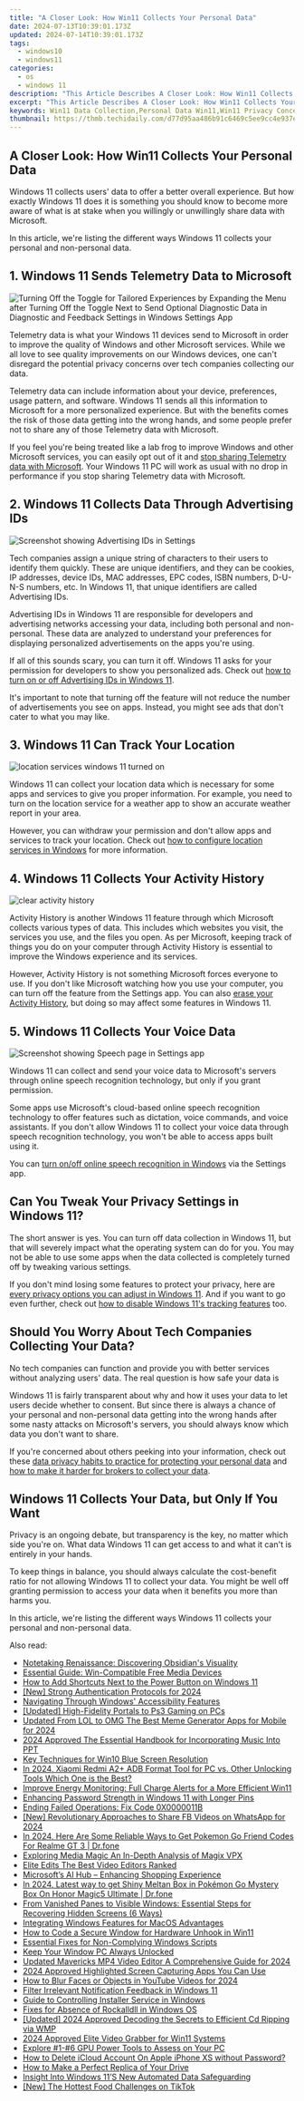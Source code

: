 ```yaml
---
title: "A Closer Look: How Win11 Collects Your Personal Data"
date: 2024-07-13T10:39:01.173Z
updated: 2024-07-14T10:39:01.173Z
tags:
  - windows10
  - windows11
categories:
  - os
  - windows 11
description: "This Article Describes A Closer Look: How Win11 Collects Your Personal Data"
excerpt: "This Article Describes A Closer Look: How Win11 Collects Your Personal Data"
keywords: Win11 Data Collection,Personal Data Win11,Win11 Privacy Concerns,Windows 11 Personal Info,Win11 User Tracking,Win11 Security Details,Data in Windows 11
thumbnail: https://thmb.techidaily.com/d77d95aa486b91c6469c5ee9cc4e937e8d3af5aa50ced6b44ad4148b7b19bd91.jpg
---
```


## A Closer Look: How Win11 Collects Your Personal Data

 Windows 11 collects users' data to offer a better overall experience. But how exactly Windows 11 does it is something you should know to become more aware of what is at stake when you willingly or unwillingly share data with Microsoft.

 In this article, we're listing the different ways Windows 11 collects your personal and non-personal data.

## 1\. Windows 11 Sends Telemetry Data to Microsoft

![Turning Off the Toggle for Tailored Experiences by Expanding the Menu after Turning Off the Toggle Next to Send Optional Diagnostic Data in Diagnostic and Feedback Settings in Windows Settings App](https://static1.makeuseofimages.com/wordpress/wp-content/uploads/2022/10/3-Turning-Off-the-Toggle-for-Tailored-Experiences-by-Expanding-the-Menu-after-Turning-Off-the-Toggle-Next-to-Send-Optional-Diagnostic-Data-in-Diagnostic-and-Feedback-Settings-in-Windows-Settings-App.jpg)

 Telemetry data is what your Windows 11 devices send to Microsoft in order to improve the quality of Windows and other Microsoft services. While we all love to see quality improvements on our Windows devices, one can't disregard the potential privacy concerns over tech companies collecting our data.

 Telemetry data can include information about your device, preferences, usage pattern, and software. Windows 11 sends all this information to Microsoft for a more personalized experience. But with the benefits comes the risk of those data getting into the wrong hands, and some people prefer not to share any of those Telemetry data with Microsoft.

 If you feel you're being treated like a lab frog to improve Windows and other Microsoft services, you can easily opt out of it and [stop sharing Telemetry data with Microsoft](https://www.makeuseof.com/windows-10-11-disable-telemetry/). Your Windows 11 PC will work as usual with no drop in performance if you stop sharing Telemetry data with Microsoft.

## 2\. Windows 11 Collects Data Through Advertising IDs

![Screenshot showing Advertising IDs in Settings](https://static1.makeuseofimages.com/wordpress/wp-content/uploads/2023/07/screenshot-2023-07-20-221046.jpg)

 Tech companies assign a unique string of characters to their users to identify them quickly. These are unique identifiers, and they can be cookies, IP addresses, device IDs, MAC addresses, EPC codes, ISBN numbers, D-U-N-S numbers, etc. In Windows 11, that unique identifiers are called Advertising IDs.

 Advertising IDs in Windows 11 are responsible for developers and advertising networks accessing your data, including both personal and non-personal. These data are analyzed to understand your preferences for displaying personalized advertisements on the apps you're using.

 If all of this sounds scary, you can turn it off. Windows 11 asks for your permission for developers to show you personalized ads. Check out [how to turn on or off Advertising IDs in Windows 11](https://www.makeuseof.com/what-is-advertiser-id-windows-turn-off/).

 It's important to note that turning off the feature will not reduce the number of advertisements you see on apps. Instead, you might see ads that don't cater to what you may like.

## 3\. Windows 11 Can Track Your Location

![location services windows 11 turned on](https://static1.makeuseofimages.com/wordpress/wp-content/uploads/2022/04/location-services-windows-11-on.jpg)

 Windows 11 can collect your location data which is necessary for some apps and services to give you proper information. For example, you need to turn on the location service for a weather app to show an accurate weather report in your area.

 However, you can withdraw your permission and don't allow apps and services to track your location. Check out [how to configure location services in Windows](https://www.makeuseof.com/windows-11-configure-location-services/) for more information.

## 4\. Windows 11 Collects Your Activity History

![clear activity history](https://static1.makeuseofimages.com/wordpress/wp-content/uploads/2023/02/clear-activity-history.jpg)

 Activity History is another Windows 11 feature through which Microsoft collects various types of data. This includes which websites you visit, the services you use, and the files you open. As per Microsoft, keeping track of things you do on your computer through Activity History is essential to improve the Windows experience and its services.

 However, Activity History is not something Microsoft forces everyone to use. If you don't like Microsoft watching how you use your computer, you can turn off the feature from the Settings app. You can also [erase your Activity History](https://www.makeuseof.com/tag/view-delete-windows-10-activity-history/), but doing so may affect some features in Windows 11\.

## 5\. Windows 11 Collects Your Voice Data

![Screenshot showing Speech page in Settings app](https://static1.makeuseofimages.com/wordpress/wp-content/uploads/2023/07/speech.jpg)

 Windows 11 can collect and send your voice data to Microsoft's servers through online speech recognition technology, but only if you grant permission.

 Some apps use Microsoft's cloud-based online speech recognition technology to offer features such as dictation, voice commands, and voice assistants. If you don't allow Windows 11 to collect your voice data through speech recognition technology, you won't be able to access apps built using it.

 You can [turn on/off online speech recognition in Windows](https://www.makeuseof.com/windows-11-enable-voice-access/) via the Settings app.

## Can You Tweak Your Privacy Settings in Windows 11?

 The short answer is yes. You can turn off data collection in Windows 11, but that will severely impact what the operating system can do for you. You may not be able to use some apps when the data collected is completely turned off by tweaking various settings.

 If you don't mind losing some features to protect your privacy, here are [every privacy options you can adjust in Windows 11](https://www.makeuseof.com/windows-11-privacy-options-explained/). And if you want to go even further, check out [how to disable Windows 11's tracking features](https://www.makeuseof.com/disable-windows-11-tracking-features/) too.

## Should You Worry About Tech Companies Collecting Your Data?

 No tech companies can function and provide you with better services without analyzing users' data. The real question is how safe your data is

 Windows 11 is fairly transparent about why and how it uses your data to let users decide whether to consent. But since there is always a chance of your personal and non-personal data getting into the wrong hands after some nasty attacks on Microsoft's servers, you should always know which data you don't want to share.

 If you're concerned about others peeking into your information, check out these [data privacy habits to practice for protecting your personal data](https://www.makeuseof.com/online-safety-habits-data-privacy/) and [how to make it harder for brokers to collect your data](https://www.makeuseof.com/ways-to-make-it-harder-for-data-brokers-collect-your-data/).

## Windows 11 Collects Your Data, but Only If You Want

 Privacy is an ongoing debate, but transparency is the key, no matter which side you're on. What data Windows 11 can get access to and what it can't is entirely in your hands.

 To keep things in balance, you should always calculate the cost-benefit ratio for not allowing Windows 11 to collect your data. You might be well off granting permission to access your data when it benefits you more than harms you.

 In this article, we're listing the different ways Windows 11 collects your personal and non-personal data.



<ins class="adsbygoogle"
      style="display:block"
      data-ad-client="ca-pub-7571918770474297"
      data-ad-slot="8358498916"
      data-ad-format="auto"
      data-full-width-responsive="true"></ins>
<span class="atpl-alsoreadstyle">Also read:</span>
<div><ul>
<li><a href="https://win11.techidaily.com/notetaking-renaissance-discovering-obsidians-visuality/"><u>Notetaking Renaissance: Discovering Obsidian's Visuality</u></a></li>
<li><a href="https://win11.techidaily.com/essential-guide-win-compatible-free-media-devices/"><u>Essential Guide: Win-Compatible Free Media Devices</u></a></li>
<li><a href="https://win11.techidaily.com/how-to-add-shortcuts-next-to-the-power-button-on-windows-11/"><u>How to Add Shortcuts Next to the Power Button on Windows 11</u></a></li>
<li><a href="https://vimeo-videos.techidaily.com/new-strong-authentication-protocols-for-2024/"><u>[New] Strong Authentication Protocols for 2024</u></a></li>
<li><a href="https://win11.techidaily.com/navigating-through-windows-accessibility-features/"><u>Navigating Through Windows' Accessibility Features</u></a></li>
<li><a href="https://screen-capture.techidaily.com/updated-high-fidelity-portals-to-ps3-gaming-on-pcs/"><u>[Updated] High-Fidelity Portals to Ps3 Gaming on PCs</u></a></li>
<li><a href="https://video-content-creator.techidaily.com/updated-from-lol-to-omg-the-best-meme-generator-apps-for-mobile-for-2024/"><u>Updated From LOL to OMG The Best Meme Generator Apps for Mobile for 2024</u></a></li>
<li><a href="https://fox-glue.techidaily.com/2024-approved-the-essential-handbook-for-incorporating-music-into-ppt/"><u>2024 Approved  The Essential Handbook for Incorporating Music Into PPT</u></a></li>
<li><a href="https://win11.techidaily.com/key-techniques-for-win10-blue-screen-resolution/"><u>Key Techniques for Win10 Blue Screen Resolution</u></a></li>
<li><a href="https://bypass-frp.techidaily.com/in-2024-xiaomi-redmi-a2plus-adb-format-tool-for-pc-vs-other-unlocking-tools-which-one-is-the-best-by-drfone-android/"><u>In 2024, Xiaomi Redmi A2+ ADB Format Tool for PC vs. Other Unlocking Tools Which One is the Best?</u></a></li>
<li><a href="https://win11.techidaily.com/improve-energy-monitoring-full-charge-alerts-for-a-more-efficient-win11/"><u>Improve Energy Monitoring: Full Charge Alerts for a More Efficient Win11</u></a></li>
<li><a href="https://win11.techidaily.com/enhancing-password-strength-in-windows-11-with-longer-pins/"><u>Enhancing Password Strength in Windows 11 with Longer Pins</u></a></li>
<li><a href="https://win11.techidaily.com/ending-failed-operations-fix-code-0x0000011b/"><u>Ending Failed Operations: Fix Code 0X0000011B</u></a></li>
<li><a href="https://facebook-video-recording.techidaily.com/new-revolutionary-approaches-to-share-fb-videos-on-whatsapp-for-2024/"><u>[New] Revolutionary Approaches to Share FB Videos on WhatsApp for 2024</u></a></li>
<li><a href="https://pokemon-go-android.techidaily.com/in-2024-here-are-some-reliable-ways-to-get-pokemon-go-friend-codes-for-realme-gt-3-drfone-by-drfone-virtual-android/"><u>In 2024, Here Are Some Reliable Ways to Get Pokemon Go Friend Codes For Realme GT 3 | Dr.fone</u></a></li>
<li><a href="https://extra-lessons.techidaily.com/exploring-media-magic-an-in-depth-analysis-of-magix-vpx/"><u>Exploring Media Magic  An In-Depth Analysis of Magix VPX</u></a></li>
<li><a href="https://youtube-video-recordings.techidaily.com/elite-edits-the-best-video-editors-ranked/"><u>Elite Edits  The Best Video Editors Ranked</u></a></li>
<li><a href="https://win11.techidaily.com/microsofts-ai-hub-enhancing-shopping-experience/"><u>Microsoft’s AI Hub – Enhancing Shopping Experience</u></a></li>
<li><a href="https://pokemon-go-android.techidaily.com/in-2024-latest-way-to-get-shiny-meltan-box-in-pokemon-go-mystery-box-on-honor-magic5-ultimate-drfone-by-drfone-virtual-android/"><u>In 2024, Latest way to get Shiny Meltan Box in Pokémon Go Mystery Box On Honor Magic5 Ultimate | Dr.fone</u></a></li>
<li><a href="https://win11.techidaily.com/from-vanished-panes-to-visible-windows-essential-steps-for-recovering-hidden-screens-6-ways/"><u>From Vanished Panes to Visible Windows: Essential Steps for Recovering Hidden Screens (6 Ways)</u></a></li>
<li><a href="https://win11.techidaily.com/integrating-windows-features-for-macos-advantages/"><u>Integrating Windows Features for MacOS Advantages</u></a></li>
<li><a href="https://win11.techidaily.com/how-to-code-a-secure-window-for-hardware-unhook-in-win11/"><u>How to Code a Secure Window for Hardware Unhook in Win11</u></a></li>
<li><a href="https://win11.techidaily.com/essential-fixes-for-non-complying-windows-scripts/"><u>Essential Fixes for Non-Complying Windows Scripts</u></a></li>
<li><a href="https://win11.techidaily.com/keep-your-window-pc-always-unlocked/"><u>Keep Your Window PC Always Unlocked</u></a></li>
<li><a href="https://video-creation-software.techidaily.com/updated-mavericks-mp4-video-editor-a-comprehensive-guide-for-2024/"><u>Updated Mavericks MP4 Video Editor A Comprehensive Guide for 2024</u></a></li>
<li><a href="https://visual-screen-recording.techidaily.com/2024-approved-highlighted-screen-capturing-apps-you-can-use/"><u>2024 Approved  Highlighted Screen Capturing Apps You Can Use</u></a></li>
<li><a href="https://youtube-help.techidaily.com/how-to-blur-faces-or-objects-in-youtube-videos-for-2024/"><u>How to Blur Faces or Objects in YouTube Videos for 2024</u></a></li>
<li><a href="https://win11.techidaily.com/filter-irrelevant-notification-feedback-in-windows-11/"><u>Filter Irrelevant Notification Feedback in Windows 11</u></a></li>
<li><a href="https://win11.techidaily.com/guide-to-controlling-installer-service-in-windows/"><u>Guide to Controlling Installer Service in Windows</u></a></li>
<li><a href="https://win11.techidaily.com/fixes-for-absence-of-rockalldll-in-windows-os/"><u>Fixes for Absence of Rockalldll in Windows OS</u></a></li>
<li><a href="https://fox-hovers.techidaily.com/updated-2024-approved-decoding-the-secrets-to-efficient-cd-ripping-via-wmp/"><u>[Updated] 2024 Approved  Decoding the Secrets to Efficient Cd Ripping via WMP</u></a></li>
<li><a href="https://video-screen-grab.techidaily.com/2024-approved-elite-video-grabber-for-win11-systems/"><u>2024 Approved  Elite Video Grabber for Win11 Systems</u></a></li>
<li><a href="https://win11.techidaily.com/explore-1-6-gpu-power-tools-to-assess-on-your-pc/"><u>Explore #1-#6 GPU Power Tools to Assess on Your PC</u></a></li>
<li><a href="https://apple-account.techidaily.com/how-to-delete-icloud-account-on-apple-iphone-xs-without-password-by-drfone-ios/"><u>How to Delete iCloud Account On Apple iPhone XS without Password?</u></a></li>
<li><a href="https://win11.techidaily.com/how-to-make-a-perfect-replica-of-your-drive/"><u>How to Make a Perfect Replica of Your Drive</u></a></li>
<li><a href="https://win11.techidaily.com/insight-into-windows-11s-new-automated-data-safeguarding/"><u>Insight Into Windows 11’S New Automated Data Safeguarding</u></a></li>
<li><a href="https://tiktok-videos.techidaily.com/new-the-hottest-food-challenges-on-tiktok/"><u>[New] The Hottest Food Challenges on TikTok</u></a></li>
</ul></div>
